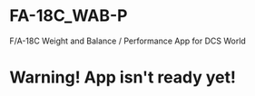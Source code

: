 # FA-18C_WAB-P
F/A-18C Weight and Balance / Performance App for DCS World

# Warning! App isn't ready yet!
